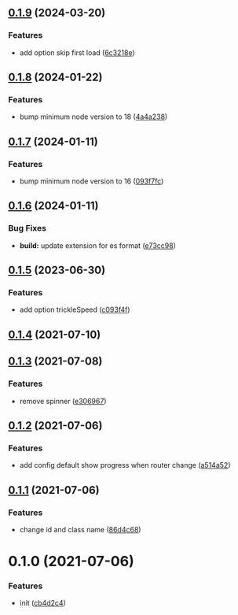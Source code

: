 ## [0.1.9](https://github.com/jambonn/vue-next-progressbar/compare/v0.1.8...v0.1.9) (2024-03-20)


### Features

* add option skip first load ([6c3218e](https://github.com/jambonn/vue-next-progressbar/commit/6c3218e581da0dfee69a9a85bf21dcb49b046fd9))



## [0.1.8](https://github.com/jambonn/vue-next-progressbar/compare/v0.1.7...v0.1.8) (2024-01-22)


### Features

* bump minimum node version to 18 ([4a4a238](https://github.com/jambonn/vue-next-progressbar/commit/4a4a2385c9cfa58d3b9484faf737db84bf94c9bc))



## [0.1.7](https://github.com/jambonn/vue-next-progressbar/compare/v0.1.6...v0.1.7) (2024-01-11)


### Features

* bump minimum node version to 16 ([093f7fc](https://github.com/jambonn/vue-next-progressbar/commit/093f7fc292659527630a082aedb37d94025c9684))



## [0.1.6](https://github.com/jambonn/vue-next-progressbar/compare/v0.1.5...v0.1.6) (2024-01-11)


### Bug Fixes

* **build:** update extension for es format ([e73cc98](https://github.com/jambonn/vue-next-progressbar/commit/e73cc9820a5571c347333c98e1b9b0d3fd709387))



## [0.1.5](https://github.com/jambonn/vue-next-progressbar/compare/v0.1.4...v0.1.5) (2023-06-30)


### Features

* add option trickleSpeed ([c093f4f](https://github.com/jambonn/vue-next-progressbar/commit/c093f4f9d5d36cebf827bdff6c8c012c7cae27b4))



## [0.1.4](https://github.com/jambonn/vue-next-progressbar/compare/v0.1.3...v0.1.4) (2021-07-10)



## [0.1.3](https://github.com/jambonn/vue-next-progressbar/compare/v0.1.2...v0.1.3) (2021-07-08)


### Features

* remove spinner ([e306967](https://github.com/jambonn/vue-next-progressbar/commit/e306967fe2198ee916a8f5d735a23c2f02541fde))



## [0.1.2](https://github.com/jambonn/vue-next-progressbar/compare/v0.1.1...v0.1.2) (2021-07-06)


### Features

* add config default show progress when router change ([a514a52](https://github.com/jambonn/vue-next-progressbar/commit/a514a52125e6c5f0ad9cfbe76e6cf28557bcd199))



## [0.1.1](https://github.com/jambonn/vue-next-progressbar/compare/v0.1.0...v0.1.1) (2021-07-06)


### Features

* change id and class name ([86d4c68](https://github.com/jambonn/vue-next-progressbar/commit/86d4c6822af7e2af3ede116737026ca6e9718e50))



# 0.1.0 (2021-07-06)


### Features

* init ([cb4d2c4](https://github.com/jambonn/vue-next-progressbar/commit/cb4d2c45b9e7bd8d92ed095e299817addf5e3c8b))



